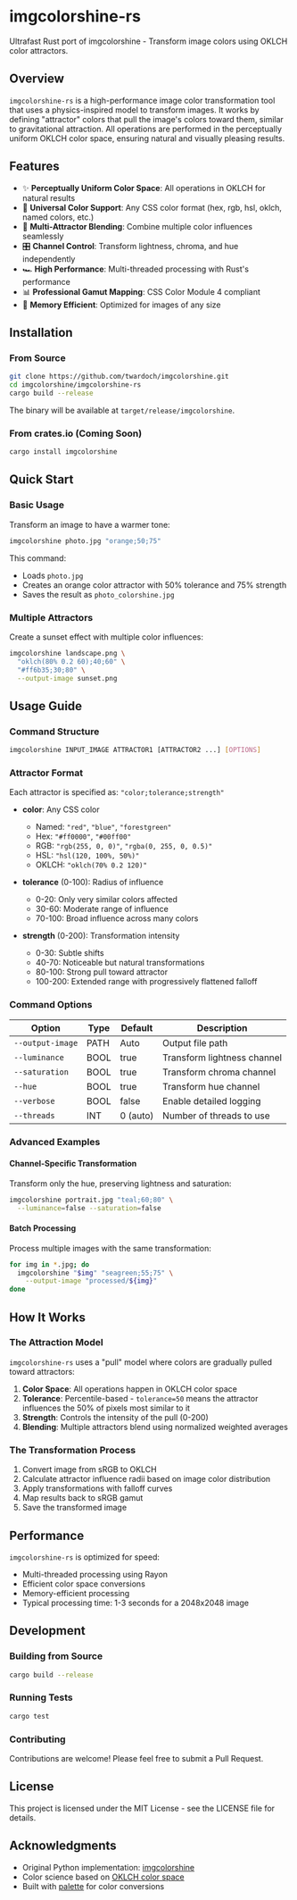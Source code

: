 # imgcolorshine-rs

Ultrafast Rust port of imgcolorshine - Transform image colors using OKLCH color attractors.

## Overview

`imgcolorshine-rs` is a high-performance image color transformation tool that uses a physics-inspired model to transform images. It works by defining "attractor" colors that pull the image's colors toward them, similar to gravitational attraction. All operations are performed in the perceptually uniform OKLCH color space, ensuring natural and visually pleasing results.

## Features

- ✨ **Perceptually Uniform Color Space**: All operations in OKLCH for natural results
- 🎨 **Universal Color Support**: Any CSS color format (hex, rgb, hsl, oklch, named colors, etc.)
- 🎯 **Multi-Attractor Blending**: Combine multiple color influences seamlessly
- 🎛️ **Channel Control**: Transform lightness, chroma, and hue independently
- 🏎️ **High Performance**: Multi-threaded processing with Rust's performance
- 📊 **Professional Gamut Mapping**: CSS Color Module 4 compliant
- 💾 **Memory Efficient**: Optimized for images of any size

## Installation

### From Source

```bash
git clone https://github.com/twardoch/imgcolorshine.git
cd imgcolorshine/imgcolorshine-rs
cargo build --release
```

The binary will be available at `target/release/imgcolorshine`.

### From crates.io (Coming Soon)

```bash
cargo install imgcolorshine
```

## Quick Start

### Basic Usage

Transform an image to have a warmer tone:

```bash
imgcolorshine photo.jpg "orange;50;75"
```

This command:
- Loads `photo.jpg`
- Creates an orange color attractor with 50% tolerance and 75% strength
- Saves the result as `photo_colorshine.jpg`

### Multiple Attractors

Create a sunset effect with multiple color influences:

```bash
imgcolorshine landscape.png \
  "oklch(80% 0.2 60);40;60" \
  "#ff6b35;30;80" \
  --output-image sunset.png
```

## Usage Guide

### Command Structure

```bash
imgcolorshine INPUT_IMAGE ATTRACTOR1 [ATTRACTOR2 ...] [OPTIONS]
```

### Attractor Format

Each attractor is specified as: `"color;tolerance;strength"`

- **color**: Any CSS color
  - Named: `"red"`, `"blue"`, `"forestgreen"`
  - Hex: `"#ff0000"`, `"#00ff00"`
  - RGB: `"rgb(255, 0, 0)"`, `"rgba(0, 255, 0, 0.5)"`
  - HSL: `"hsl(120, 100%, 50%)"`
  - OKLCH: `"oklch(70% 0.2 120)"`

- **tolerance** (0-100): Radius of influence
  - 0-20: Only very similar colors affected
  - 30-60: Moderate range of influence
  - 70-100: Broad influence across many colors

- **strength** (0-200): Transformation intensity
  - 0-30: Subtle shifts
  - 40-70: Noticeable but natural transformations
  - 80-100: Strong pull toward attractor
  - 100-200: Extended range with progressively flattened falloff

### Command Options

| Option | Type | Default | Description |
|--------|------|---------|-------------|
| `--output-image` | PATH | Auto | Output file path |
| `--luminance` | BOOL | true | Transform lightness channel |
| `--saturation` | BOOL | true | Transform chroma channel |
| `--hue` | BOOL | true | Transform hue channel |
| `--verbose` | BOOL | false | Enable detailed logging |
| `--threads` | INT | 0 (auto) | Number of threads to use |

### Advanced Examples

#### Channel-Specific Transformation

Transform only the hue, preserving lightness and saturation:

```bash
imgcolorshine portrait.jpg "teal;60;80" \
  --luminance=false --saturation=false
```

#### Batch Processing

Process multiple images with the same transformation:

```bash
for img in *.jpg; do
  imgcolorshine "$img" "seagreen;55;75" \
    --output-image "processed/${img}"
done
```

## How It Works

### The Attraction Model

`imgcolorshine-rs` uses a "pull" model where colors are gradually pulled toward attractors:

1. **Color Space**: All operations happen in OKLCH color space
2. **Tolerance**: Percentile-based - `tolerance=50` means the attractor influences the 50% of pixels most similar to it
3. **Strength**: Controls the intensity of the pull (0-200)
4. **Blending**: Multiple attractors blend using normalized weighted averages

### The Transformation Process

1. Convert image from sRGB to OKLCH
2. Calculate attractor influence radii based on image color distribution
3. Apply transformations with falloff curves
4. Map results back to sRGB gamut
5. Save the transformed image

## Performance

`imgcolorshine-rs` is optimized for speed:

- Multi-threaded processing using Rayon
- Efficient color space conversions
- Memory-efficient processing
- Typical processing time: 1-3 seconds for a 2048x2048 image

## Development

### Building from Source

```bash
cargo build --release
```

### Running Tests

```bash
cargo test
```

### Contributing

Contributions are welcome! Please feel free to submit a Pull Request.

## License

This project is licensed under the MIT License - see the LICENSE file for details.

## Acknowledgments

- Original Python implementation: [imgcolorshine](https://github.com/twardoch/imgcolorshine)
- Color science based on [OKLCH color space](https://bottosson.github.io/posts/oklab/)
- Built with [palette](https://crates.io/crates/palette) for color conversions